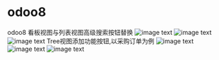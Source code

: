 # odoo8
odoo8
看板视图与列表视图高级搜索按钮替换
![image text](https://raw.githubusercontent.com/CrazyJET/odoo8-/master/search_button/static/description/2.png)
![image text](https://raw.githubusercontent.com/CrazyJET/odoo8-/master/search_button/static/description/1.png)
![image text](https://raw.githubusercontent.com/CrazyJET/odoo8-/master/search_button/static/description/3.png)
Tree视图添加功能按钮,以采购订单为例
![image text](https://raw.githubusercontent.com/CrazyJET/odoo8-/master/tree_add_button/static/description/1.png)
![image text](https://raw.githubusercontent.com/CrazyJET/odoo8-/master/tree_add_button/static/description/2.png)
![image text](https://raw.githubusercontent.com/CrazyJET/odoo8-/master/tree_add_button/static/description/3.png)
